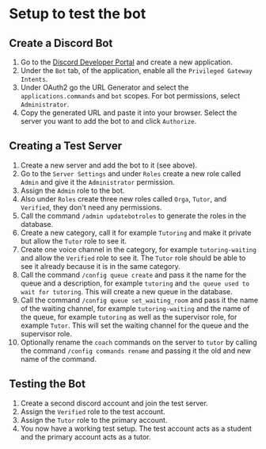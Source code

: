 # Setup to test the bot

## Create a Discord Bot

1. Go to the [Discord Developer Portal](https://discord.com/developers/applications) and create a new application.
2. Under the `Bot` tab, of the application, enable all the `Privileged Gateway Intents`.
3. Under OAuth2 go the URL Generator and select the `applications.commands` and `bot` scopes. For bot permissions, select `Administrator`.
4. Copy the generated URL and paste it into your browser. Select the server you want to add the bot to and click `Authorize`.

## Creating a Test Server

1. Create a new server and add the bot to it (see above).
2. Go to the `Server Settings` and under `Roles` create a new role called `Admin` and give it the `Administrator` permission.
3. Assign the `Admin` role to the bot.
4. Also under `Roles` create three new roles called `Orga`, `Tutor`, and `Verified`, they don't need any permissions.
5. Call the command `/admin updatebotroles` to generate the roles in the database.
6. Create a new category, call it for example `Tutoring` and make it private but allow the `Tutor` role to see it.
7. Create one voice channel in the category, for example `tutoring-waiting` and allow the `Verified` role to see it. The `Tutor` role should be able to see it already because it is in the same category.
8. Call the command `/config queue create` and pass it the name for the queue and a description, for example `tutoring` and `the queue used to wait for tutoring`. This will create a new queue in the database.
9. Call the command `/config queue set_waiting_room` and pass it the name of the waiting channel, for example `tutoring-waiting` and the name of the queue, for example `tutoring` as well as the supervisor role, for example `Tutor`. This will set the waiting channel for the queue and the supervisor role.
10. Optionally rename the `coach` commands on the server to `tutor` by calling the command `/config commands rename` and passing it the old and new name of the command.

## Testing the Bot

1. Create a second discord account and join the test server.
2. Assign the `Verified` role to the test account.
3. Assign the `Tutor` role to the primary account.
4. You now have a working test setup. The test account acts as a student and the primary account acts as a tutor.